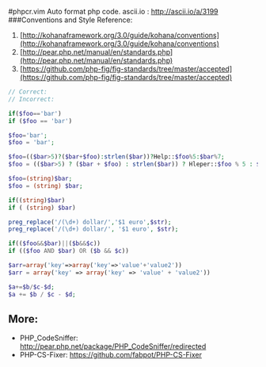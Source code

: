 #phpcr.vim
Auto format php code.
ascii.io : http://ascii.io/a/3199
###Conventions and Style 
Reference:  
1. [http://kohanaframework.org/3.0/guide/kohana/conventions](http://kohanaframework.org/3.0/guide/kohana/conventions)  
2. [http://pear.php.net/manual/en/standards.php](http://pear.php.net/manual/en/standards.php)  
3. [https://github.com/php-fig/fig-standards/tree/master/accepted](https://github.com/php-fig/fig-standards/tree/master/accepted)

```php
// Correct:  
// Incorrect:

if($foo=='bar')     
if ($foo == 'bar')

$foo='bar';     
$foo = 'bar';

$foo=(($bar>5)?($bar+$foo):strlen($bar))?Help::$foo%5:$bar%7;   
$foo = (($bar>5) ? ($bar + $foo) : strlen($bar)) ? Hleper::$foo % 5 : $bar % 7;

$foo=(string)$bar;  
$foo = (string) $bar;

if((string)$bar)    
if ( (string) $bar)

preg_replace('/(\d+) dollar/','$1 euro',$str);  
preg_replace('/(\d+) dollar/', '$1 euro', $str);

if(($foo&&$bar)||($b&&$c))
if (($foo AND $bar) OR ($b && $c))

$arr=array('key'=>array('key'=>'value'+'value2'))   
$arr = array('key' => array('key' => 'value' + 'value2'))

$a+=$b/$c-$d;    
$a += $b / $c - $d;
```

More:
----------
* PHP_CodeSniffer: http://pear.php.net/package/PHP_CodeSniffer/redirected 
* PHP-CS-Fixer: https://github.com/fabpot/PHP-CS-Fixer
